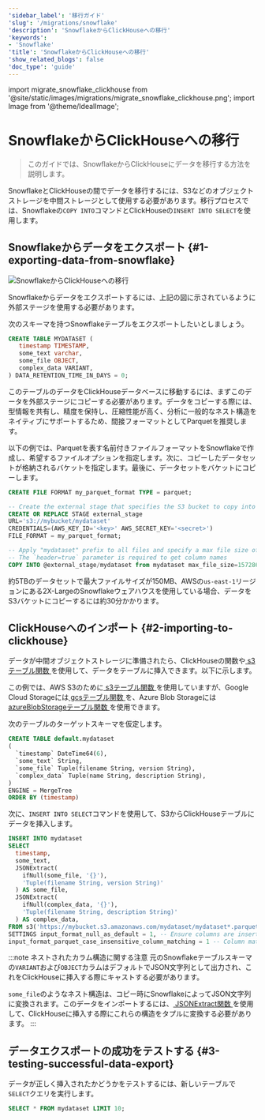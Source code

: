 ```yaml
---
'sidebar_label': '移行ガイド'
'slug': '/migrations/snowflake'
'description': 'SnowflakeからClickHouseへの移行'
'keywords':
- 'Snowflake'
'title': 'SnowflakeからClickHouseへの移行'
'show_related_blogs': false
'doc_type': 'guide'
---
```


import migrate_snowflake_clickhouse from '@site/static/images/migrations/migrate_snowflake_clickhouse.png';
import Image from '@theme/IdealImage';


# SnowflakeからClickHouseへの移行

> このガイドでは、SnowflakeからClickHouseにデータを移行する方法を説明します。

SnowflakeとClickHouseの間でデータを移行するには、S3などのオブジェクトストレージを中間ストレージとして使用する必要があります。移行プロセスでは、Snowflakeの`COPY INTO`コマンドとClickHouseの`INSERT INTO SELECT`を使用します。

<VerticalStepper headerLevel="h2">

## Snowflakeからデータをエクスポート {#1-exporting-data-from-snowflake}

<Image img={migrate_snowflake_clickhouse} size="md" alt="SnowflakeからClickHouseへの移行"/>

Snowflakeからデータをエクスポートするには、上記の図に示されているように外部ステージを使用する必要があります。

次のスキーマを持つSnowflakeテーブルをエクスポートしたいとしましょう。

```sql
CREATE TABLE MYDATASET (
   timestamp TIMESTAMP,
   some_text varchar,
   some_file OBJECT,
   complex_data VARIANT,
) DATA_RETENTION_TIME_IN_DAYS = 0;
```

このテーブルのデータをClickHouseデータベースに移動するには、まずこのデータを外部ステージにコピーする必要があります。データをコピーする際には、型情報を共有し、精度を保持し、圧縮性能が高く、分析に一般的なネスト構造をネイティブにサポートするため、間接フォーマットとしてParquetを推奨します。

以下の例では、Parquetを表す名前付きファイルフォーマットをSnowflakeで作成し、希望するファイルオプションを指定します。次に、コピーしたデータセットが格納されるバケットを指定します。最後に、データセットをバケットにコピーします。

```sql
CREATE FILE FORMAT my_parquet_format TYPE = parquet;

-- Create the external stage that specifies the S3 bucket to copy into
CREATE OR REPLACE STAGE external_stage
URL='s3://mybucket/mydataset'
CREDENTIALS=(AWS_KEY_ID='<key>' AWS_SECRET_KEY='<secret>')
FILE_FORMAT = my_parquet_format;

-- Apply "mydataset" prefix to all files and specify a max file size of 150mb
-- The `header=true` parameter is required to get column names
COPY INTO @external_stage/mydataset from mydataset max_file_size=157286400 header=true;
```

約5TBのデータセットで最大ファイルサイズが150MB、AWSの`us-east-1`リージョンにある2X-LargeのSnowflakeウェアハウスを使用している場合、データをS3バケットにコピーするには約30分かかります。

## ClickHouseへのインポート {#2-importing-to-clickhouse}

データが中間オブジェクトストレージに準備されたら、ClickHouseの関数や[ s3テーブル関数 ](/sql-reference/table-functions/s3)を使用して、データをテーブルに挿入できます。以下に示します。

この例では、AWS S3のために[ s3テーブル関数 ](/sql-reference/table-functions/s3)を使用していますが、Google Cloud Storageには[ gcsテーブル関数 ](/sql-reference/table-functions/gcs)を、Azure Blob Storageには[ azureBlobStorageテーブル関数 ](/sql-reference/table-functions/azureBlobStorage)を使用できます。

次のテーブルのターゲットスキーマを仮定します。

```sql
CREATE TABLE default.mydataset
(
  `timestamp` DateTime64(6),
  `some_text` String,
  `some_file` Tuple(filename String, version String),
  `complex_data` Tuple(name String, description String),
)
ENGINE = MergeTree
ORDER BY (timestamp)
```

次に、`INSERT INTO SELECT`コマンドを使用して、S3からClickHouseテーブルにデータを挿入します。

```sql
INSERT INTO mydataset
SELECT
  timestamp,
  some_text,
  JSONExtract(
    ifNull(some_file, '{}'),
    'Tuple(filename String, version String)'
  ) AS some_file,
  JSONExtract(
    ifNull(complex_data, '{}'),
    'Tuple(filename String, description String)'
  ) AS complex_data,
FROM s3('https://mybucket.s3.amazonaws.com/mydataset/mydataset*.parquet')
SETTINGS input_format_null_as_default = 1, -- Ensure columns are inserted as default if values are null
input_format_parquet_case_insensitive_column_matching = 1 -- Column matching between source data and target table should be case insensitive
```

:::note ネストされたカラム構造に関する注意
元のSnowflakeテーブルスキーマの`VARIANT`および`OBJECT`カラムはデフォルトでJSON文字列として出力され、これをClickHouseに挿入する際にキャストする必要があります。

`some_file`のようなネスト構造は、コピー時にSnowflakeによってJSON文字列に変換されます。このデータをインポートするには、[ JSONExtract関数 ](/sql-reference/functions/json-functions#JSONExtract)を使用して、ClickHouseに挿入する際にこれらの構造をタプルに変換する必要があります。
:::

## データエクスポートの成功をテストする {#3-testing-successful-data-export}

データが正しく挿入されたかどうかをテストするには、新しいテーブルで`SELECT`クエリを実行します。

```sql
SELECT * FROM mydataset LIMIT 10;
```

</VerticalStepper>
